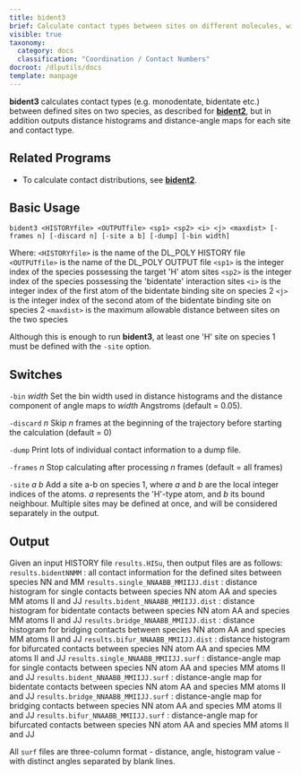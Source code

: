```yaml
---
title: bident3
brief: Calculate contact types between sites on different molecules, with distance and angle maps
visible: true
taxonomy:
  category: docs
  classification: "Coordination / Contact Numbers"
docroot: /dlputils/docs
template: manpage
---
```


**bident3** calculates contact types (e.g. monodentate, bidentate etc.) between defined sites on two species, as described for [**bident2**](/dlputils/docs/bident2), but in addition outputs distance histograms and distance-angle maps for each site and contact type.

## Related Programs
+ To calculate contact distributions, see [**bident2**](/dlputils/docs/bident2).

## Basic Usage

```
bident3 <HISTORYfile> <OUTPUTfile> <sp1> <sp2> <i> <j> <maxdist> [-frames n] [-discard n] [-site a b] [-dump] [-bin width]
```

Where:
`<HISTORYfile>` is the name of the DL_POLY HISTORY file
`<OUTPUTfile>` is the name of the DL_POLY OUTPUT file
`<sp1>` is the integer index of the species possessing the target 'H' atom sites
`<sp2>` is the integer index of the species possessing the 'bidentate' interaction sites
`<i>` is the integer index of the first atom of the bidentate binding site on species 2
`<j>` is the integer index of the second atom of the bidentate binding site on species 2
`<maxdist>` is the maximum allowable distance between sites on the two species

Although this is enough to run **bident3**, at least one 'H' site on species 1 must be defined with the `-site` option.

## Switches

`-bin` _width_
Set the bin width used in distance histograms and the distance component of angle maps to _width_ Angstroms (default = 0.05).

`-discard` _n_
Skip _n_ frames at the beginning of the trajectory before starting the calculation (default = 0)

`-dump`
Print lots of individual contact information to a dump file.

`-frames` _n_
Stop calculating after processing _n_ frames (default = all frames)

`-site` _a_ _b_
Add a site a-b on species 1, where _a_ and _b_ are the local integer indices of the atoms. _a_ represents the 'H'-type atom, and _b_ its bound neighbour. Multiple sites may be defined at once, and will be considered separately in the output.

## Output <a id="output"></a>

Given an input HISTORY file `results.HISu`, then output files are as follows:
`results.bidentNNMM` : all contact information for the defined sites between species NN and MM
`results.single_NNAABB_MMIIJJ.dist` : distance histogram for single contacts between species NN atom AA and species MM atoms II and JJ
`results.bident_NNAABB_MMIIJJ.dist` : distance histogram for bidentate contacts between species NN atom AA and species MM atoms II and JJ
`results.bridge_NNAABB_MMIIJJ.dist` : distance histogram for bridging contacts between species NN atom AA and species MM atoms II and JJ
`results.bifur_NNAABB_MMIIJJ.dist` : distance histogram for bifurcated contacts between species NN atom AA and species MM atoms II and JJ
`results.single_NNAABB_MMIIJJ.surf` : distance-angle map for single contacts between species NN atom AA and species MM atoms II and JJ
`results.bident_NNAABB_MMIIJJ.surf` : distance-angle map for bidentate contacts between species NN atom AA and species MM atoms II and JJ
`results.bridge_NNAABB_MMIIJJ.surf` : distance-angle map for bridging contacts between species NN atom AA and species MM atoms II and JJ
`results.bifur_NNAABB_MMIIJJ.surf` : distance-angle map for bifurcated contacts between species NN atom AA and species MM atoms II and JJ

All `surf` files are three-column format - distance, angle, histogram value - with distinct angles separated by blank lines.
